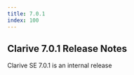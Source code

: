 ```yaml
---
title: 7.0.1
index: 100
---
```


## Clarive 7.0.1 Release Notes

Clarive SE 7.0.1 is an internal release
